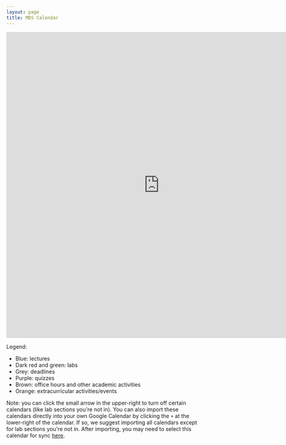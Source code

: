 ```yaml
---
layout: page
title: MDS Calendar
---
```


<iframe src="https://calendar.google.com/calendar/embed?showTitle=0&showPrint=0&showTz=1&mode=WEEK&height=600&wkst=1&bgcolor=%23FFFFFF&src=luh223qsrlqmts9i86p7v6m204%40group.calendar.google.com&color=%23711616&src=vbqklh5f7qpkoplteurlb9r1ps%40group.calendar.google.com&color=%235F6B02&src=1ld9ugd459qepa0eb0e4b77kl0%40group.calendar.google.com&color=%232952A3&src=ejhrb9q92fkngsl2jmag6lccvg%40group.calendar.google.com&color=%23BE6D00&src=7mfpluc2hrdcbvko25bd6n2130%40group.calendar.google.com&color=%236B3304&src=51mn8ie2s8tfl2gum1f7r46n70%40group.calendar.google.com&color=%238E24AA&src=964d253b31a49ede0b204bf77d0ebe2aad27de506579b8fa0d72d60141a39040@group.calendar.google.com&color=%234E5D6C&ctz=America%2FVancouver" style="border-width:0" width="800" height="800" frameborder="0" scrolling="no"></iframe>


Legend:

- Blue: lectures
- Dark red and green: labs
- Grey: deadlines
- Purple: quizzes
- Brown: office hours and other academic activities
- Orange: extracurricular activities/events


Note: you can click the small arrow in the upper-right to turn off certain calendars (like lab sections you're not in). You can also import these calendars directly into your own Google Calendar by clicking the `+` at the lower-right of the calendar. If so, we suggest importing all calendars except for lab sections you're not in. After importing, you may need to select this calendar for sync [here](https://calendar.google.com/calendar/u/0/syncselect).
